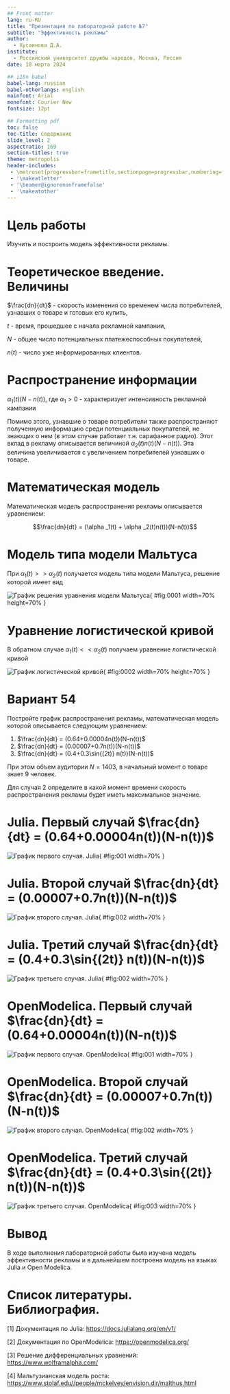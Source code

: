```yaml
---
## Front matter
lang: ru-RU
title: "Презентация по лабораторной работе №7"
subtitle: "Эффективность рекламы"
author:
  - Хусаинова Д.А.
institute:
  - Российский университет дружбы народов, Москва, Россия
date: 18 марта 2024

## i18n babel
babel-lang: russian 
babel-otherlangs: english 
mainfont: Arial 
monofont: Courier New 
fontsize: 12pt

## Formatting pdf
toc: false
toc-title: Содержание
slide_level: 2
aspectratio: 169
section-titles: true
theme: metropolis
header-includes:
 - \metroset{progressbar=frametitle,sectionpage=progressbar,numbering=fraction}
 - '\makeatletter'
 - '\beamer@ignorenonframefalse'
 - '\makeatother'
---
```


# Цель работы

Изучить и построить модель эффективности рекламы.

# Теоретическое введение. Величины

$\frac{dn}{dt}$ - скорость изменения со временем числа потребителей, узнавших о товаре и готовых его купить,

$t$ - время, прошедшее с начала рекламной кампании,

$N$ - общее число потенциальных платежеспособных покупателей,

$n(t)$ - число  уже информированных клиентов.

# Распространение информации

$\alpha _1(t)(N-n(t))$, где $\alpha _1>0$ -  характеризует интенсивность рекламной кампании

Помимо этого, узнавшие о товаре потребители также распространяют полученную информацию среди потенциальных покупателей, не знающих о нем (в этом случае работает т.н. сарафанное радио). Этот вклад в рекламу описывается величиной  $\alpha _2(t)n(t)(N-n(t))$. Эта величина увеличивается с увеличением потребителей узнавших о товаре.

# Математическая модель

Математическая модель распространения рекламы описывается уравнением:

$$\frac{dn}{dt} = (\alpha _1(t) + \alpha _2(t)n(t))(N-n(t))$$

# Модель типа модели Мальтуса

При $\alpha _1(t) >> \alpha _2(t)$ получается модель типа модели Мальтуса, решение которой имеет вид 

![График решения уравнения модели Мальтуса](image/00.PNG){ #fig:0001 width=70% height=70% }

# Уравнение логистической кривой

В обратном случае $\alpha _1(t) << \alpha _2(t)$ получаем уравнение логистической кривой

![График логистической кривой](image/000.PNG){ #fig:0002 width=70% height=70% }

# Вариант 54 

Постройте график распространения рекламы, математическая модель которой описывается следующим уравнением:

1.	$\frac{dn}{dt} = (0.64+0.00004n(t))(N-n(t))$
2.	$\frac{dn}{dt} = (0.00007+0.7n(t))(N-n(t))$
3.	$\frac{dn}{dt} = (0.4+0.3\sin{(2t)} n(t))(N-n(t))$

При этом объем аудитории $N = 1403$, в начальный момент о товаре знает 9 человек.

Для случая 2 определите в какой момент времени скорость распространения рекламы будет иметь максимальное значение.

# Julia. Первый случай $\frac{dn}{dt} = (0.64+0.00004n(t))(N-n(t))$ 

![ График первого случая. Julia](image/lab7_1.png){ #fig:001 width=70% }

# Julia. Второй случай $\frac{dn}{dt} = (0.00007+0.7n(t))(N-n(t))$

![ График второго случая. Julia](image/lab7_2.png){ #fig:002 width=70% }

# Julia. Третий случай $\frac{dn}{dt} = (0.4+0.3\sin{(2t)} n(t))(N-n(t))$

![ График третьего случая. Julia](image/lab7_3.png){ #fig:002 width=70% }

# OpenModelica. Первый случай $\frac{dn}{dt} = (0.64+0.00004n(t))(N-n(t))$ 

![График первого случая. OpenModelica](image/1.png){ #fig:001 width=70% }

# OpenModelica. Второй случай $\frac{dn}{dt} = (0.00007+0.7n(t))(N-n(t))$

![График второго случая. OpenModelica](image/2.png){ #fig:002 width=70% }

# OpenModelica. Третий случай $\frac{dn}{dt} = (0.4+0.3\sin{(2t)} n(t))(N-n(t))$

![График третьего случая. OpenModelica](image/3.png){ #fig:003 width=70% }

# Вывод

В ходе выполнения лабораторной работы была изучена модель эффективности рекламы и в дальнейшем построена модель на языках Julia и Open Modelica.

# Список литературы. Библиография.

[1] Документация по Julia: https://docs.julialang.org/en/v1/

[2] Документация по OpenModelica: https://openmodelica.org/

[3] Решение дифференциальных уравнений: https://www.wolframalpha.com/

[4] Мальтузианская модель роста: https://www.stolaf.edu//people/mckelvey/envision.dir/malthus.html